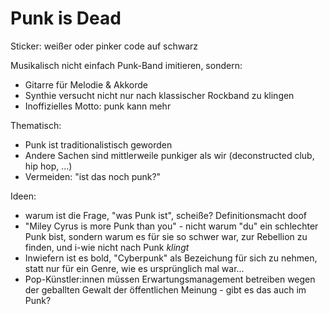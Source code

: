 # Punk is Dead

Sticker: weißer oder pinker code auf schwarz

Musikalisch nicht einfach Punk-Band imitieren, sondern:
- Gitarre für Melodie & Akkorde
- Synthie versucht nicht nur nach klassischer Rockband zu klingen
- Inoffizielles Motto: punk kann mehr

Thematisch:
- Punk ist traditionalistisch geworden
- Andere Sachen sind mittlerweile punkiger als wir (deconstructed club, hip hop, ...)
- Vermeiden: "ist das noch punk?"

Ideen:
- warum ist die Frage, "was Punk ist", scheiße? Definitionsmacht doof
- "Miley Cyrus is more Punk than you" - nicht warum "du" ein schlechter Punk bist, sondern warum es für sie so schwer war, zur Rebellion zu finden, und i-wie nicht nach Punk *klingt*
- Inwiefern ist es bold, "Cyberpunk" als Bezeichung für sich zu nehmen, statt nur für ein Genre, wie es ursprünglich mal war...
- Pop-Künstler:innen müssen Erwartungsmanagement betreiben wegen der geballten Gewalt der öffentlichen Meinung - gibt es das auch im Punk?
